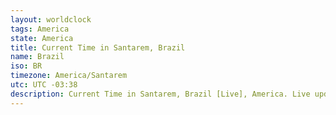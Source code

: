 ```yaml
---
layout: worldclock
tags: America
state: America
title: Current Time in Santarem, Brazil
name: Brazil
iso: BR
timezone: America/Santarem
utc: UTC -03:38
description: Current Time in Santarem, Brazil [Live], America. Live update now time in Santarem, timezone America/Santarem, UTC -03:38, Country ISO code & Current Local Time.
---
```



